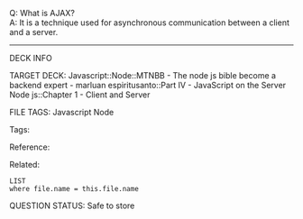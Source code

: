 Q: What is AJAX?  
A: It is a technique used for asynchronous communication between a client and a server.


---

DECK INFO

TARGET DECK: Javascript::Node::MTNBB - The node js bible become a backend expert - marluan espiritusanto::Part IV - JavaScript on the Server Node js::Chapter 1 - Client and Server

FILE TAGS: Javascript Node

Tags:

Reference:

Related:

```dataview
LIST
where file.name = this.file.name
```

QUESTION STATUS: Safe to store